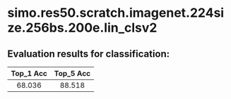 # simo.res50.scratch.imagenet.224size.256bs.200e.lin_clsv2  

## Evaluation results for classification:  

|  Top_1 Acc  |  Top_5 Acc  |  
|:-----------:|:-----------:|  
|   68.036    |   88.518    |
